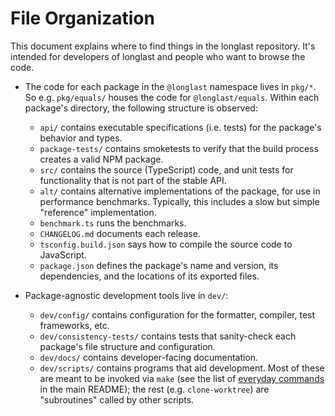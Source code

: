 # File Organization

This document explains where to find things in the longlast repository. It's
intended for developers of longlast and people who want to browse the code.

- The code for each package in the `@longlast` namespace lives in `pkg/*`. So
  e.g. `pkg/equals/` houses the code for `@longlast/equals`. Within each
  package's directory, the following structure is observed:

  - `api/` contains executable specifications (i.e. tests) for the package's
    behavior and types.
  - `package-tests/` contains smoketests to verify that the build process
    creates a valid NPM package.
  - `src/` contains the source (TypeScript) code, and unit tests for
    functionality that is not part of the stable API.
  - `alt/` contains alternative implementations of the package, for use in
    performance benchmarks. Typically, this includes a slow but simple
    "reference" implementation.
  - `benchmark.ts` runs the benchmarks.
  - `CHANGELOG.md` documents each release.
  - `tsconfig.build.json` says how to compile the source code to JavaScript.
  - `package.json` defines the package's name and version, its dependencies,
    and the locations of its exported files.

- Package-agnostic development tools live in `dev/`:
  - `dev/config/` contains configuration for the formatter, compiler, test
    frameworks, etc.
  - `dev/consistency-tests/` contains tests that sanity-check each package's
    file structure and configuration.
  - `dev/docs/` contains developer-facing documentation.
  - `dev/scripts/` contains programs that aid development. Most of these are
    meant to be invoked via `make` (see the list of [everyday commands] in the
    main README); the rest (e.g. `clone-worktree`) are "subroutines" called by
    other scripts.

[everyday commands]: ../../README.md#everyday-commands

